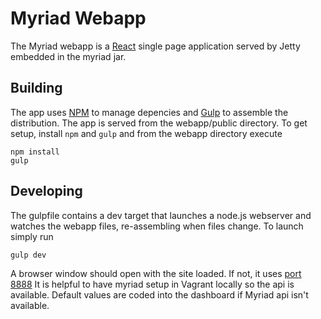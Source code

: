 # Myriad Webapp

The Myriad webapp is a [React](http://facebook.github.io/react/) single page application served by Jetty embedded in the myriad jar.

## Building

The app uses [NPM](https://www.npmjs.com/) to manage depencies and [Gulp](http://gulpjs.com/) to assemble the distribution. 
The app is served from the webapp/public directory. 
To get setup, install `npm` and `gulp` and from the webapp directory execute

```
npm install
gulp
```

## Developing

The gulpfile contains a dev target that launches a node.js webserver and watches the webapp files, re-assembling when
files change. To launch simply run

```
gulp dev
```

A browser window should open with the site loaded. If not, it uses [port 8888](http://localhost:8888) 
It is helpful to have myriad setup in Vagrant locally so the api is available. Default values are coded into
the dashboard if Myriad api isn't available.

